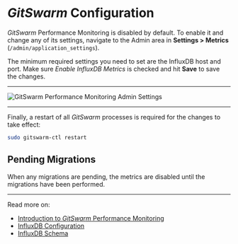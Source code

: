 # $GitSwarm$ Configuration

$GitSwarm$ Performance Monitoring is disabled by default. To enable it and
change any of its settings, navigate to the Admin area in **Settings >
Metrics** (`/admin/application_settings`).

The minimum required settings you need to set are the InfluxDB host and
port. Make sure _Enable InfluxDB Metrics_ is checked and hit **Save** to
save the changes.

---

![$GitSwarm$ Performance Monitoring Admin Settings](img/metrics_gitlab_configuration_settings.png)

---

Finally, a restart of all $GitSwarm$ processes is required for the changes to
take effect:

```bash
sudo gitswarm-ctl restart
```

## Pending Migrations

When any migrations are pending, the metrics are disabled until the
migrations have been performed.

---

Read more on:

- [Introduction to $GitSwarm$ Performance Monitoring](introduction.md)
- [InfluxDB Configuration](influxdb_configuration.md)
- [InfluxDB Schema](influxdb_schema.md)
